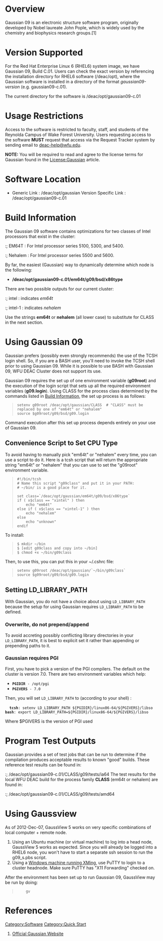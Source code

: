# Overview

Gaussian 09 is an electronic structure software program, originally
developed by Nobel laureate John Pople, which is widely used by the
chemistry and biophysics research groups.\[1\]

# Version Supported

For the Red Hat Enterprise Linux 6 (RHEL6) system image, we have
Gaussian 09, Build C.01. Users can check the exact version by
referencing the installation directory for RHEL6 software (/deac/opt),
where the Gaussian software is installed in a directory of the format
*gaussian09-version* (e.g. gaussian09-c.01).

The current directory for the software is /deac/opt/gaussian09-c.01

# Usage Restrictions

Access to the software is restricted to faculty, staff, and students of
the Reynolda Campus of Wake Forest University. Users requesting access
to the software **MUST** request that access via the Request Tracker
system by sending email to <deac-help@wfu.edu>.

**NOTE:** You will be required to read and agree to the license terms
for Gaussian found in the
[License:Gaussian](License:Gaussian "wikilink") article.

# Software Location

  - Generic Link : /deac/opt/gaussian
    Version Specific Link : /deac/opt/gaussian09-c.01

# Build Information

The Gaussian 09 software contains optimizations for two classes of Intel
processors that exist in the cluster:

:; EM64T : For Intel processor series 5100, 5300, and 5400.

:; Nehalem : For Intel processor series 5500 and 5600.

By far, the easiest (Gaussian) way to dynamically determine which node
is the following:

  -
    **/deac/opt/gaussian09-c.01/em64t/g09/bsd/x86type**

There are two possible outputs for our current cluster:

:; intel : indicates *em64t*

:; intel-1 : indicates *nehalem*

Use the strings **em64t** or **nehalem** (all lower case) to substitute
for CLASS in the next section.

# Using Gaussian 09

Gaussian prefers (possibly even strongly recommends) the use of the TCSH
login shell. So, if you are a BASH user, you'll need to invoke the TCSH
shell prior to using Gaussian 09. While it is possible to use BASH with
Gaussian 09, WFU DEAC Cluster does not support its use.

Gaussian 09 requires the set up of one environment variable
(**g09root**) and the execution of the login script that sets up all the
required environment variables (**g09.login**). Using CLASS for the
process class determined by the commands listed in [Build
Information](#Build_Information "wikilink"), the set up process is as
follows:

>
>
>     setenv g09root /deac/opt/gaussian/CLASS  # "CLASS" must be replaced by one of "em64t" or "nehalem"
>     source $g09root/g09/bsd/g09.login

Command execution after this set up process depends entirely on your use
of Gaussian 09.

## Convenience Script to Set CPU Type

To avoid having to manually pick "em64t" or "nehalem" every time, you
can use a script to do it. Here is a tcsh script that will return the
appropriate string "em64t" or "nehalem" that you can use to set the
"g09root" environment variable.

>
>
>     #!/bin/tcsh
>     # Name this script "g09class" and put it in your PATH:
>     # ~/bin/ is a good place for it.
>
>     set class=`/deac/opt/gaussian/em64t/g09/bsd/x86type`
>     if ( x$class == "xintel" ) then
>         echo "em64t"
>     else if ( x$class == "xintel-1" ) then
>         echo "nehalem"
>     else
>         echo "unknown"
>     endif

To install:

>
>
>     $ mkdir ~/bin
>     $ [edit g09class and copy into ~/bin]
>     $ chmod +x ~/bin/g09class

Then, to use this, you can put this in your ~/.cshrc file:

>
>
>     setenv g09root /deac/opt/gaussian/`~/bin/g09class`
>     source $g09root/g09/bsd/g09.login

## Setting LD_LIBRARY_PATH

With Gaussian, you do not have a choice about using `LD_LIBRARY_PATH`
because the setup for using Gaussian requires `LD_LIBRARY_PATH` to be
defined.

### Overwrite, do not prepend/append

To avoid accreting possibly conflicting library directories in your
`LD_LIBRARY_PATH`, it is best to explicit set it rather than appending
or prepending paths to it.

### Gaussian requires PGI

First, you have to pick a version of the PGI compilers. The default on
the cluster is version 7.0. There are two environment variables which
help:

  - **`PGIDIR`**` - /opt/pgi`
  - **`PGIVERS`**` - 7.0`

Then, you will set `LD_LIBRARY_PATH` to (according to your shell)
:

`  `**`tcsh`**`: setenv LD_LIBRARY_PATH ${PGIDIR}/linux86-64/${PGIVERS}/libso`
`  `**`bash`**`: export LD_LIBRARY_PATH=${PGIDIR}/linux86-64/${PGIVERS}/libso`

Where $PGIVERS is the version of PGI used

# Program Test Outputs

Gaussian provides a set of test jobs that can be run to determine if the
compilation produces acceptable results to known "good" builds. These
reference test results can be found in:

:; /deac/opt/gaussian09-c.01/CLASS/g09/tests/ia64 The test results for
the local WFU DEAC build for the process family **CLASS** (em64t or
nehalem) are found in:

:; /deac/opt/gaussian09-c.01/CLASS/g09/tests/amd64

# Using Gaussview

As of 2012-Dec-07, GaussView 5 works on very specific combinations of
local computer + remote node.

1.  Using an Ubuntu machine (or virtual machine) to log into a head
    node, GaussView 5 works as expected. Since you will already be
    logged into a RHEL6 node, you won't have to start a separate ssh
    session to run the g09_s.pbs script.
2.  Using a [Windows machine running
    XMing](Cluster:Using_from_Windows "wikilink"), use PuTTY to login to
    a cluster headnode. Make sure PuTTY has "X11 Forwarding" checked on.

After the environment has been set up to run Gaussian 09, GaussView may
be run by doing:

>
>
> ```
>     gv
> ```

# References

<references/>

[Category:Software](Category:Software "wikilink") [Category:Quick
Start](Category:Quick_Start "wikilink")

1.  [Official Gaussian Website](http://www.gaussian.com/)
